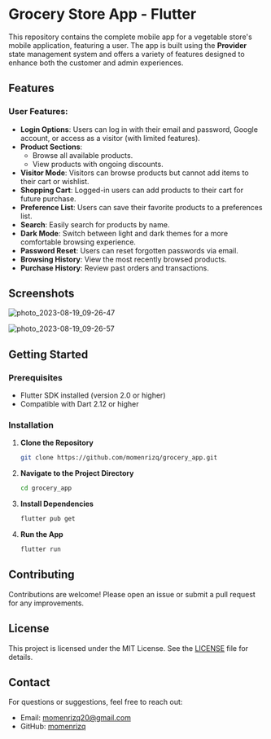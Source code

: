 # Grocery Store App - Flutter

This repository contains the complete mobile app for a vegetable store's mobile application, featuring a user. The app is built using the **Provider** state management system and offers a variety of features designed to enhance both the customer and admin experiences.

## Features

### User Features:
- **Login Options**: Users can log in with their email and password, Google account, or access as a visitor (with limited features).
- **Product Sections**: 
  - Browse all available products.
  - View products with ongoing discounts.
- **Visitor Mode**: Visitors can browse products but cannot add items to their cart or wishlist.
- **Shopping Cart**: Logged-in users can add products to their cart for future purchase.
- **Preference List**: Users can save their favorite products to a preferences list.
- **Search**: Easily search for products by name.
- **Dark Mode**: Switch between light and dark themes for a more comfortable browsing experience.
- **Password Reset**: Users can reset forgotten passwords via email.
- **Browsing History**: View the most recently browsed products.
- **Purchase History**: Review past orders and transactions.

## Screenshots
![photo_2023-08-19_09-26-47](https://github.com/MomenRizq/grocery_app/assets/93680253/01daa896-9558-471a-b5ec-e115abec6901)


![photo_2023-08-19_09-26-57](https://github.com/MomenRizq/grocery_app/assets/93680253/3bbccf30-3b89-4340-8037-2533b579e163)


## Getting Started

### Prerequisites

- Flutter SDK installed (version 2.0 or higher)
- Compatible with Dart 2.12 or higher

### Installation

1. **Clone the Repository**

   ```bash
   git clone https://github.com/momenrizq/grocery_app.git
   ```

2. **Navigate to the Project Directory**

   ```bash
   cd grocery_app
   ```

3. **Install Dependencies**

   ```bash
   flutter pub get
   ```

4. **Run the App**

   ```bash
   flutter run
   ```

## Contributing

Contributions are welcome! Please open an issue or submit a pull request for any improvements.

## License

This project is licensed under the MIT License. See the [LICENSE](LICENSE) file for details.

## Contact

For questions or suggestions, feel free to reach out:

- Email: [momenrizq20@gmail.com](momenrizq20@gmail.com)
- GitHub: [momenrizq](https://github.com/momennrizq)







